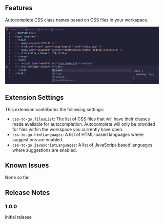 ## Features

Autocomplete CSS class names based on CSS files in your workspace.

![autocomplete](media/2023-07-04.png)

## Extension Settings

This extension contributes the following settings:

- `css-to-go.filesList`: The list of CSS files that will have their classes made available for autocompletion. Autocomplete will only be provided for files within the workspace you currently have open.
- `css-to-go.htmlLanguages`: A list of HTML-based languages where suggestions are enabled.
- `css-to-go.javascriptLanguages`: A list of JavaScript-based languages where suggestions are enabled.

## Known Issues

None so far.

## Release Notes

### 1.0.0

Initial release
